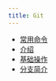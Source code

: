 ```yaml
---
title: Git
---
```


- [常用命令](/ccz-blog/blog/tools/git/cli)
- [介绍](/ccz-blog/blog/tools/git/intro)
- [基础操作](/ccz-blog/blog/tools/git/base)
- [分支简介](/ccz-blog/blog/tools/git/branch)